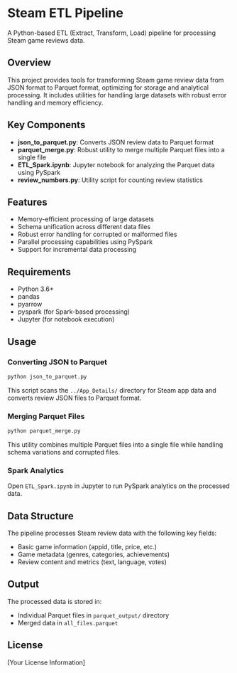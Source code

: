 # Steam ETL Pipeline

A Python-based ETL (Extract, Transform, Load) pipeline for processing Steam game reviews data.

## Overview

This project provides tools for transforming Steam game review data from JSON format to Parquet format, optimizing for storage and analytical processing. It includes utilities for handling large datasets with robust error handling and memory efficiency.

## Key Components

- **json_to_parquet.py**: Converts JSON review data to Parquet format
- **parquet_merge.py**: Robust utility to merge multiple Parquet files into a single file
- **ETL_Spark.ipynb**: Jupyter notebook for analyzing the Parquet data using PySpark
- **review_numbers.py**: Utility script for counting review statistics

## Features

- Memory-efficient processing of large datasets
- Schema unification across different data files
- Robust error handling for corrupted or malformed files
- Parallel processing capabilities using PySpark
- Support for incremental data processing

## Requirements

- Python 3.6+
- pandas
- pyarrow
- pyspark (for Spark-based processing)
- Jupyter (for notebook execution)

## Usage

### Converting JSON to Parquet

```bash
python json_to_parquet.py
```

This script scans the `../App_Details/` directory for Steam app data and converts review JSON files to Parquet format.

### Merging Parquet Files

```bash
python parquet_merge.py
```

This utility combines multiple Parquet files into a single file while handling schema variations and corrupted files.

### Spark Analytics

Open `ETL_Spark.ipynb` in Jupyter to run PySpark analytics on the processed data.

## Data Structure

The pipeline processes Steam review data with the following key fields:

- Basic game information (appid, title, price, etc.)
- Game metadata (genres, categories, achievements)
- Review content and metrics (text, language, votes)

## Output

The processed data is stored in:

- Individual Parquet files in `parquet_output/` directory
- Merged data in `all_files.parquet`

## License

[Your License Information] 